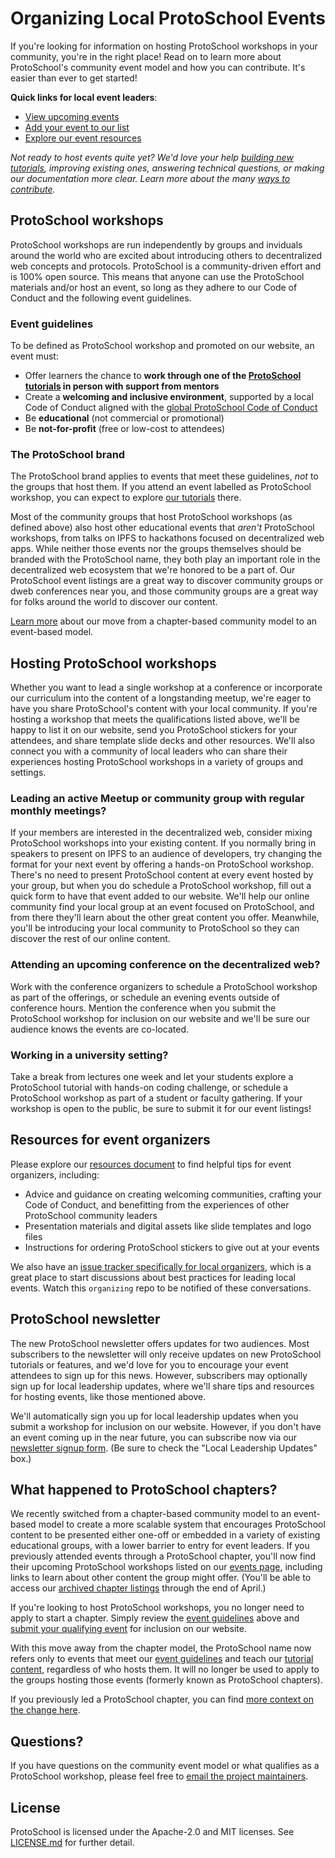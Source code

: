 # Organizing Local ProtoSchool Events

If you're looking for information on hosting ProtoSchool workshops in your community, you're in the right place! Read on to learn more about ProtoSchool's community event model and how you can contribute. It's easier than ever to get started!

**Quick links for local event leaders**:
- [View upcoming events](https://proto.school/#/events)
- [Add your event to our list](https://forms.gle/t1iEzpQAFSYHhpBr9)
- [Explore our event resources](,/RESOURCES.md)


_Not ready to host events quite yet? We'd love your help
[building new tutorials](https://proto.school/#/build), improving existing ones, answering technical questions, or
making our documentation more clear. Learn more about the many [ways to contribute](https://proto.school/#/contribute)._

## ProtoSchool workshops

ProtoSchool workshops are run independently by groups and inviduals around the world who
are excited about introducing others to decentralized web concepts and protocols.
ProtoSchool is a community-driven effort and is 100% open source. This means that anyone can use the ProtoSchool materials and/or host an event, so long as they adhere to our Code of Conduct and the following event guidelines.

### Event guidelines
To be defined as ProtoSchool workshop and promoted on our website, an event must:
- Offer learners the chance to **work through one of the [ProtoSchool tutorials](https://proto.school/#/tutorials)
in person with support from mentors**
- Create a **welcoming and inclusive environment**, supported by a local Code of Conduct aligned with the [global ProtoSchool Code of Conduct](https://github.com/protoschool/organizing/blob/master/CODE_OF_CONDUCT.md)
- Be **educational**  (not commercial or promotional)
- Be **not-for-profit** (free or low-cost to attendees)

### The ProtoSchool brand
The ProtoSchool brand applies to events that meet these guidelines, _not_ to the groups that host them.  If you attend an event labelled as ProtoSchool workshop, you can expect to explore [our tutorials](https://proto.school/#/tutorials) there.

Most of the community groups that host ProtoSchool workshops (as defined above) also host other educational events that _aren't_ ProtoSchool workshops, from talks on IPFS to hackathons focused on decentralized web apps. While neither those events nor the groups themselves should be branded with the ProtoSchool name, they both play an important role in the decentralized web ecosystem that we're honored to be a part of. Our ProtoSchool event listings are a great way to discover community groups or dweb conferences near you, and those community groups are a great way for folks around the world to discover our content.

[Learn more](#what-happened-to-protoschool-chapters) about our move from a chapter-based community model to an event-based model.

## Hosting ProtoSchool workshops
Whether you want to lead a single workshop at a conference or incorporate
our curriculum into the content of a longstanding meetup, we're eager to
have you share ProtoSchool's content with your local community. If you're hosting a workshop that meets the qualifications listed above, we'll be happy to list it on our website, send you ProtoSchool stickers for your attendees, and share template slide decks and other resources. We'll also connect you with a community of local leaders who can share their experiences hosting ProtoSchool workshops in a variety of groups and settings.

### Leading an active Meetup or community group with regular monthly meetings?
If your members are interested in the decentralized web,
consider mixing ProtoSchool workshops into your existing content. If you
normally bring in speakers to present on IPFS to an audience of developers,
try changing the format for your next event by offering a hands-on ProtoSchool
workshop. There's no need to present ProtoSchool content at every event
hosted by your group, but when you do schedule a ProtoSchool workshop, fill out a quick form to have that event added to our website. We'll
help our online community find your local group at an event focused on ProtoSchool, and from there they'll learn about the other great content you offer. Meanwhile, you'll be introducing your local community to ProtoSchool so they can discover the rest of our online content.

### Attending an upcoming conference on the decentralized web?
Work with the conference organizers to schedule a ProtoSchool workshop as part of the offerings, or schedule an evening events outside of conference hours. Mention the conference when you submit the ProtoSchool workshop for inclusion on our website and we'll be sure our audience knows the events are co-located.

### Working in a university setting?
Take a break from lectures one week and let your students explore a ProtoSchool tutorial with hands-on coding challenge, or schedule a ProtoSchool workshop as part of a student or faculty gathering. If your workshop is open to the public, be sure to submit it for our event listings!

## Resources for event organizers
Please explore our [resources document](./RESOURCES.md) to find helpful tips for event organizers, including:
   - Advice and guidance on creating welcoming communities, crafting your Code of Conduct, and benefitting from the experiences of other ProtoSchool community leaders
   - Presentation materials and digital assets like slide templates and logo files
   - Instructions for ordering ProtoSchool stickers to give out at your events

We also have an [issue tracker specifically for local organizers](https://github.com/protoschool/organizing/issues), which is a great place to start discussions about best practices for leading local events. Watch this `organizing` repo to be notified of these conversations.

## ProtoSchool newsletter
The new ProtoSchool newsletter offers updates for two audiences. Most subscribers to the newsletter will only receive updates on new ProtoSchool tutorials or features, and we'd love for you to encourage your event attendees to sign up for this news. However, subscribers may optionally sign up for local leadership updates, where we'll share tips and resources for hosting events, like those mentioned above.

We'll automatically sign you up for local leadership updates when you submit a workshop for inclusion on our website. However, if you don't have an event coming up in the near future, you can subscribe now via our [newsletter signup form](https://school.us4.list-manage.com/subscribe?u=41e9e493c56c3865870435d91&id=967f7cf514). (Be sure to check the "Local Leadership Updates" box.)

## What happened to ProtoSchool chapters?
We recently switched from a chapter-based community model to an event-based model to
create a more scalable system that encourages ProtoSchool content to be presented
either one-off or embedded in a variety of existing educational groups,
with a lower barrier to entry for event leaders. If you previously attended
events through a ProtoSchool chapter, you'll now find their upcoming
ProtoSchool workshops listed on our [events page](https://proto.school/#/events),
including links to learn about other content the group might offer. (You'll be able to access our [archived chapter listings](https://proto.school/#/chapters) through the end of April.)

If you're looking to host ProtoSchool workshops, you no longer need to apply to start a chapter. Simply review the [event guidelines](#protoschool-workshops) above and [submit your qualifying event](https://forms.gle/t1iEzpQAFSYHhpBr9) for inclusion on our website.

With this move away from the chapter model, the ProtoSchool name now refers only to events that meet our [event guidelines](#protoschool-workshops) and teach our [tutorial content](https://proto.school/#/tutorials), regardless of who hosts them. It will no longer be used to apply to the groups hosting those events (formerly known as ProtoSchool chapters).

If you previously led a ProtoSchool chapter, you can find [more context on the change here](./COMMUNITY_MODEL_UPDATE.md).

## Questions?
If you have questions on the community event model or what qualifies as a ProtoSchool workshop, please feel free to [email the project maintainers](mailto:protoschool@protocol.ai).

## License
ProtoSchool is licensed under the Apache-2.0 and MIT licenses. See [LICENSE.md](./LICENSE.md) for further detail.
